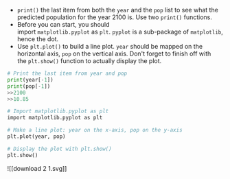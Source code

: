 - `print()` the last item from both the `year` and the `pop` list to see what the predicted population for the year 2100 is. Use two `print()` functions.
- Before you can start, you should import `matplotlib.pyplot` as `plt`. `pyplot` is a sub-package of `matplotlib`, hence the dot.
- Use `plt.plot()` to build a line plot. `year` should be mapped on the horizontal axis, `pop` on the vertical axis. Don't forget to finish off with the `plt.show()` function to actually display the plot.
```Python
# Print the last item from year and pop
print(year[-1])
print(pop[-1])
>>2100 
>>10.85

# Import matplotlib.pyplot as plt
import matplotlib.pyplot as plt

# Make a line plot: year on the x-axis, pop on the y-axis
plt.plot(year, pop)

# Display the plot with plt.show()
plt.show()
```
![[download 2 1.svg]]